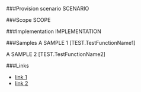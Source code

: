 <!-- M2-TODO -->
<properties
	  pageTitle="FarmDefinition"
    pageName="FarmDefinition"
        parentPageId="spmeta2/definitions/sharepoint-foundation"
/>

###Provision scenario
SCENARIO

###Scope
SCOPE

###Implementation
IMPLEMENTATION

###Samples
A SAMPLE 1
[TEST.TestFunctionName1]

A SAMPLE 2
[TEST.TestFunctionName2]

###Links
- [link 1](http://example.com)
- [link 2](http://example.com)